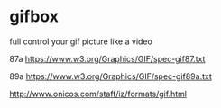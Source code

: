 # gifbox

full control your gif picture like a video

87a https://www.w3.org/Graphics/GIF/spec-gif87.txt

89a https://www.w3.org/Graphics/GIF/spec-gif89a.txt

http://www.onicos.com/staff/iz/formats/gif.html
